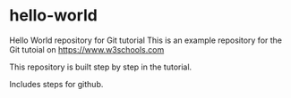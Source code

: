 # hello-world
Hello World repository for Git tutorial
This is an example repository for the Git tutoial on https://www.w3schools.com

This repository is built step by step in the tutorial.

Includes steps for github.

